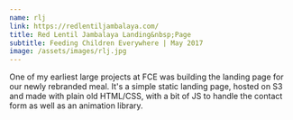 ```yaml
---
name: rlj
link: https://redlentiljambalaya.com/
title: Red Lentil Jambalaya Landing&nbsp;Page
subtitle: Feeding Children Everywhere | May 2017
image: /assets/images/rlj.jpg
---
```

One of my earliest large projects at FCE was building the landing page for our newly rebranded meal.
It's a simple static landing page, hosted on S3 and made with plain old HTML/CSS, with a bit of JS to
handle the contact form as well as an animation library.
